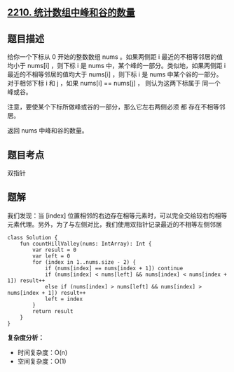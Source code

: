 ## [2210. 统计数组中峰和谷的数量](https://leetcode.cn/problems/count-hills-and-valleys-in-an-array/description/)

## 题目描述

给你一个下标从 0 开始的整数数组 nums 。如果两侧距 i 最近的不相等邻居的值均小于 nums[i] ，则下标 i 是 nums 中，某个峰的一部分。类似地，如果两侧距 i 最近的不相等邻居的值均大于 nums[i] ，则下标 i 是 nums 中某个谷的一部分。对于相邻下标 i 和 j ，如果 nums[i] == nums[j] ， 则认为这两下标属于 同一个 峰或谷。

注意，要使某个下标所做峰或谷的一部分，那么它左右两侧必须 都 存在不相等邻居。

返回 nums 中峰和谷的数量。

## 题目考点

双指针

## 题解

我们发现：当 [index] 位置相邻的右边存在相等元素时，可以完全交给较右的相等元素代理。另外，为了与左侧对比，我们使用双指针记录最近的不相等左侧邻居
 
```
class Solution {
    fun countHillValley(nums: IntArray): Int {
        var result = 0
        var left = 0
        for (index in 1..nums.size - 2) {
            if (nums[index] == nums[index + 1]) continue
            if (nums[index] < nums[left] && nums[index] < nums[index + 1]) result++
            else if (nums[index] > nums[left] && nums[index] > nums[index + 1]) result++
            left = index
        }
        return result
    }
}
```

**复杂度分析：**

- 时间复杂度：O(n)
- 空间复杂度：O(1) 

